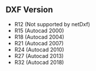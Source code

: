 ## DXF Version

- R12 (Not supported by netDxf)
- R15 (Autocad 2000)
- R18 (Autocad 2004)
- R21 (Autocad 2007)
- R24 (Autocad 2010)
- R27 (Autocad 2013)
- R32 (Autocad 2018)